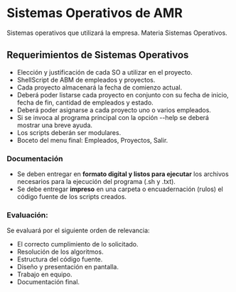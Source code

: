 # Sistemas Operativos de AMR
Sistemas operativos que utilizará la empresa. Materia Sistemas Operativos.

## Requerimientos de Sistemas Operativos

- Elección y justificación de cada SO a utilizar en el proyecto.
- ShellScript de ABM de empleados y proyectos.
- Cada proyecto almacenará la fecha de comienzo actual.
- Deberá poder listarse cada proyecto en conjunto con su fecha de inicio, fecha de fin, cantidad de empleados y estado.
- Deberá poder asignarse a cada proyecto uno o varios empleados.
- Si se invoca al programa principal con la opción --help se deberá mostrar una breve ayuda.
- Los scripts deberán ser modulares.
- Boceto del menu final: Empleados, Proyectos, Salir.

### Documentación
- Se deben entregar en **formato digital y listos para ejecutar** los archivos necesarios para la ejecución del programa (.sh y .txt).
- Se debe entregar **impreso** en una carpeta o encuadernación (rulos) el código fuente de los scripts creados.

### Evaluación:
Se evaluará por el siguiente orden de relevancia:
- El correcto cumplimiento de lo solicitado.
- Resolución de los algoritmos.
- Estructura del código fuente.
- Diseño y presentación en pantalla.
- Trabajo en equipo.
- Documentación final.
